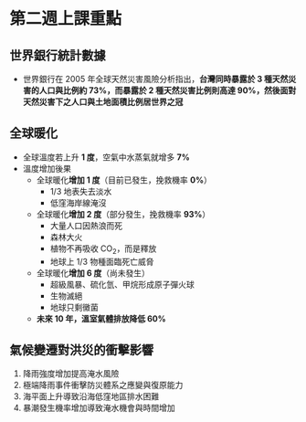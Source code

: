 # 第二週上課重點
## 世界銀行統計數據
* 世界銀行在 2005 年全球天然災害風險分析指出，**台灣同時暴露於 3 種天然災害的人口與比例約 73%，而暴露於 2 種天然災害比例則高達 90%，然後面對天然災害下之人口與土地面積比例居世界之冠**

## 全球暖化
* 全球溫度若上升 **1 度**，空氣中水蒸氣就增多 **7%**
* 溫度增加後果
    * 全球暖化**增加 1 度**（目前已發生，挽救機率 **0%**）
        * 1/3 地表失去淡水
        * 低窪海岸線淹沒
    * 全球暖化**增加 2 度**（部分發生，挽救機率 **93%**）
        * 大量人口因熱浪而死
        * 森林大火
        * 植物不再吸收 CO<sub>2</sub>，而是釋放
        * 地球上 1/3 物種面臨死亡威脅
    * 全球暖化**增加 6 度**（尚未發生）
        * 超級風暴、硫化氫、甲烷形成原子彈火球
        * 生物滅絕
        * 地球只剩黴菌
    * **未來 10 年，溫室氣體排放降低 60%**

## 氣候變遷對洪災的衝擊影響
1. 降雨強度增加提高淹水風險
2. 極端降雨事件衝擊防災體系之應變與復原能力
3. 海平面上升導致沿海低窪地區排水困難
4. 暴潮發生機率增加導致淹水機會與時間增加


